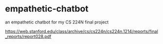 # empathetic-chatbot
an empathetic chatbot for my CS 224N final project

https://web.stanford.edu/class/archive/cs/cs224n/cs224n.1214/reports/final_reports/report028.pdf
